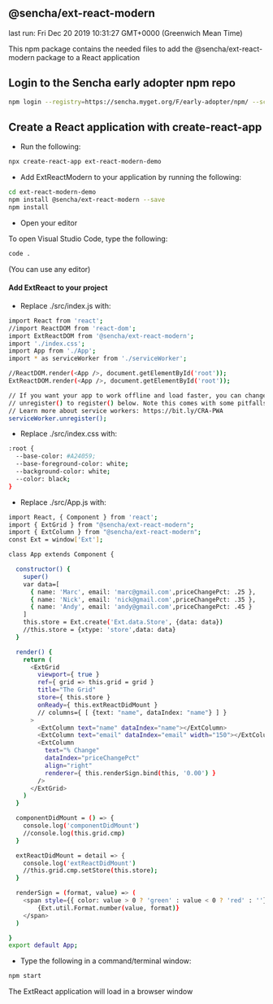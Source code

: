 ## @sencha/ext-react-modern

last run: Fri Dec 20 2019 10:31:27 GMT+0000 (Greenwich Mean Time)

This npm package contains the needed files to add the @sencha/ext-react-modern package to a React application

## Login to the Sencha early adopter npm repo

```sh
npm login --registry=https://sencha.myget.org/F/early-adopter/npm/ --scope=@sencha

```

## Create a React application with create-react-app

- Run the following:

```sh
npx create-react-app ext-react-modern-demo
```

- Add ExtReactModern to your application by running the following:

```sh
cd ext-react-modern-demo
npm install @sencha/ext-react-modern --save
npm install

```

- Open your editor

To open Visual Studio Code, type the following:

```sh
code .
```

(You can use any editor)

#### Add ExtReact to your project

- Replace ./src/index.js with:

```sh
import React from 'react';
//import ReactDOM from 'react-dom';
import ExtReactDOM from '@sencha/ext-react-modern';
import './index.css';
import App from './App';
import * as serviceWorker from './serviceWorker';

//ReactDOM.render(<App />, document.getElementById('root'));
ExtReactDOM.render(<App />, document.getElementById('root'));

// If you want your app to work offline and load faster, you can change
// unregister() to register() below. Note this comes with some pitfalls.
// Learn more about service workers: https://bit.ly/CRA-PWA
serviceWorker.unregister();

```

- Replace ./src/index.css with:

```sh
:root {
  --base-color: #A24059;
  --base-foreground-color: white;
  --background-color: white;
  --color: black;
}
```

- Replace ./src/App.js with:

```sh
import React, { Component } from 'react';
import { ExtGrid } from "@sencha/ext-react-modern";
import { ExtColumn } from "@sencha/ext-react-modern";
const Ext = window['Ext'];

class App extends Component {

  constructor() {
    super()
    var data=[
      { name: 'Marc', email: 'marc@gmail.com',priceChangePct: .25 },
      { name: 'Nick', email: 'nick@gmail.com',priceChangePct: .35 },
      { name: 'Andy', email: 'andy@gmail.com',priceChangePct: .45 }
    ]
    this.store = Ext.create('Ext.data.Store', {data: data})
    //this.store = {xtype: 'store',data: data}
  }

  render() {
    return (
      <ExtGrid
        viewport={ true }
        ref={ grid => this.grid = grid }
        title="The Grid"
        store={ this.store }
        onReady={ this.extReactDidMount }
        // columns={ [ {text: "name", dataIndex: "name"} ] }
      >
        <ExtColumn text="name" dataIndex="name"></ExtColumn>
        <ExtColumn text="email" dataIndex="email" width="150"></ExtColumn>
        <ExtColumn
          text="% Change"
          dataIndex="priceChangePct"
          align="right"
          renderer={ this.renderSign.bind(this, '0.00') }
        />
      </ExtGrid>
    )
  }

  componentDidMount = () => {
    console.log('componentDidMount')
    //console.log(this.grid.cmp)
  }

  extReactDidMount = detail => {
    console.log('extReactDidMount')
    //this.grid.cmp.setStore(this.store);
  }

  renderSign = (format, value) => (
    <span style={{ color: value > 0 ? 'green' : value < 0 ? 'red' : ''}}>
        {Ext.util.Format.number(value, format)}
    </span>
  )

}
export default App;

```

- Type the following in a command/terminal window:

```sh
npm start
```

The ExtReact application will load in a browser window